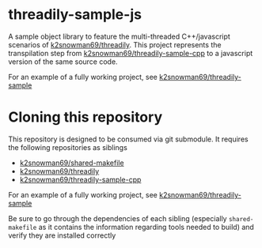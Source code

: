 # threadily-sample-js

A sample object library to feature the multi-threaded C++/javascript scenarios of [k2snowman69/threadily](https://github.com/k2snowman69/threadily). This project represents the transpilation step from [k2snowman69/threadily-sample-cpp](https://github.com/k2snowman69/threadily-sample-cpp) to a javascript version of the same source code.

For an example of a fully working project, see [k2snowman69/threadily-sample](https://github.com/k2snowman69/threadily-sample)

# Cloning this repository

This repository is designed to be consumed via git submodule. It requires the following repositories as siblings

- [k2snowman69/shared-makefile](https://github.com/k2snowman69/shared-makefile)
- [k2snowman69/threadily](https://github.com/k2snowman69/threadily)
- [k2snowman69/threadily-sample-cpp](https://github.com/k2snowman69/threadily-sample-cpp)

For an example of a fully working project, see [k2snowman69/threadily-sample](https://github.com/k2snowman69/threadily-sample)

Be sure to go through the dependencies of each sibling (especially `shared-makefile` as it contains the information regarding tools needed to build) and verify they are installed correctly
